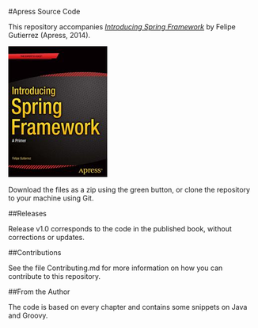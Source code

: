 #Apress Source Code

This repository accompanies [*Introducing Spring Framework*](http://www.apress.com/9781430265320) by Felipe  Gutierrez (Apress, 2014).

![Cover image](9781430265320.jpg)

Download the files as a zip using the green button, or clone the repository to your machine using Git.

##Releases

Release v1.0 corresponds to the code in the published book, without corrections or updates.

##Contributions

See the file Contributing.md for more information on how you can contribute to this repository.

##From the Author

The code is based on every chapter and contains some snippets on Java and Groovy.
